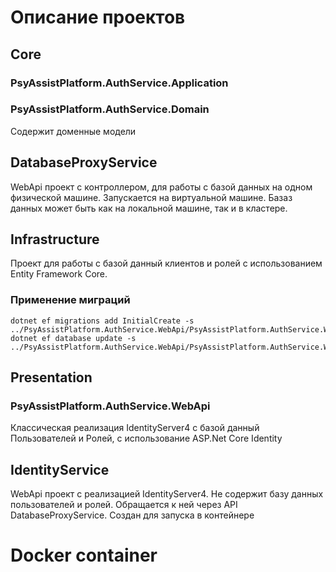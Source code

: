 ﻿# Описание проектов

## Core

### PsyAssistPlatform.AuthService.Application

### PsyAssistPlatform.AuthService.Domain

Содержит доменные модели

## DatabaseProxyService

WebApi проект с контроллером, для работы с базой данных на одном физической машине. Запускается на виртуальной машине. Базаз данных может быть как на локальной машине, так и в кластере.

## Infrastructure

Проект для работы с базой данный клиентов и ролей с использованием Entity Framework Core.

### Применение миграций
```
dotnet ef migrations add InitialCreate -s ../PsyAssistPlatform.AuthService.WebApi/PsyAssistPlatform.AuthService.WebApi.csproj
dotnet ef database update -s ../PsyAssistPlatform.AuthService.WebApi/PsyAssistPlatform.AuthService.WebApi.csproj
```

## Presentation

### PsyAssistPlatform.AuthService.WebApi

Классическая реализация IdentityServer4 с базой данный Пользователей и Ролей, с использование ASP.Net Core Identity

## IdentityService

WebApi проект с реализацией IdentityServer4.
Не содержит базу данных пользователей и ролей. Обращается к ней через API DatabaseProxyService.
Создан для запуска в контейнере

# Docker container